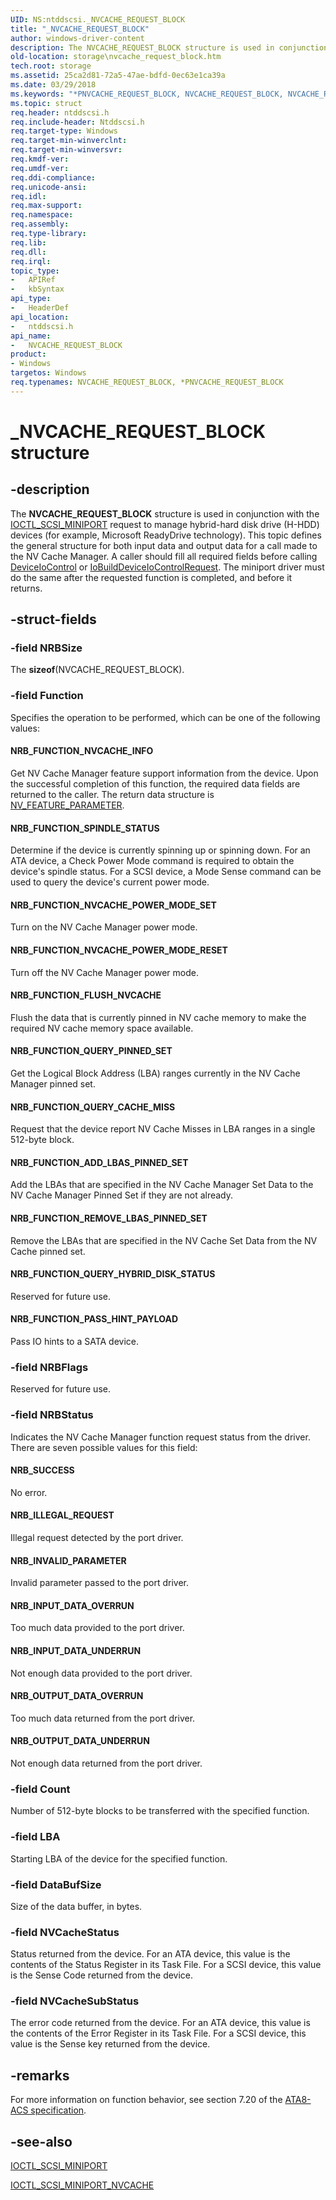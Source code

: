 ```yaml
---
UID: NS:ntddscsi._NVCACHE_REQUEST_BLOCK
title: "_NVCACHE_REQUEST_BLOCK"
author: windows-driver-content
description: The NVCACHE_REQUEST_BLOCK structure is used in conjunction with the IOCTL_SCSI_MINIPORT request to manage hybrid-hard disk drive (H-HDD) devices (for example, Microsoft ReadyDrive technology).
old-location: storage\nvcache_request_block.htm
tech.root: storage
ms.assetid: 25ca2d81-72a5-47ae-bdfd-0ec63e1ca39a
ms.date: 03/29/2018
ms.keywords: "*PNVCACHE_REQUEST_BLOCK, NVCACHE_REQUEST_BLOCK, NVCACHE_REQUEST_BLOCK structure [Storage Devices], PNVCACHE_REQUEST_BLOCK, PNVCACHE_REQUEST_BLOCK structure pointer [Storage Devices], _NVCACHE_REQUEST_BLOCK, ntddscsi/NVCACHE_REQUEST_BLOCK, ntddscsi/PNVCACHE_REQUEST_BLOCK, storage.nvcache_request_block, structs-nvcache_1886905c-1d48-4cc9-b74c-3b52dc65b279.xml"
ms.topic: struct
req.header: ntddscsi.h
req.include-header: Ntddscsi.h
req.target-type: Windows
req.target-min-winverclnt: 
req.target-min-winversvr: 
req.kmdf-ver: 
req.umdf-ver: 
req.ddi-compliance: 
req.unicode-ansi: 
req.idl: 
req.max-support: 
req.namespace: 
req.assembly: 
req.type-library: 
req.lib: 
req.dll: 
req.irql: 
topic_type:
-	APIRef
-	kbSyntax
api_type:
-	HeaderDef
api_location:
-	ntddscsi.h
api_name:
-	NVCACHE_REQUEST_BLOCK
product:
- Windows
targetos: Windows
req.typenames: NVCACHE_REQUEST_BLOCK, *PNVCACHE_REQUEST_BLOCK
---
```


# _NVCACHE_REQUEST_BLOCK structure


## -description


The <b>NVCACHE_REQUEST_BLOCK</b> structure is used in conjunction with the <a href="https://msdn.microsoft.com/library/windows/hardware/ff560512">IOCTL_SCSI_MINIPORT</a> request to manage hybrid-hard disk drive (H-HDD) devices (for example, Microsoft ReadyDrive technology). This topic defines the general structure for both input data and output data for a call made to the NV Cache Manager. A caller should fill all required fields before calling <a href="https://msdn.microsoft.com/1d35c087-6672-4fc6-baa1-a886dd9d3878">DeviceIoControl</a> or <a href="https://msdn.microsoft.com/library/windows/hardware/ff548318">IoBuildDeviceIoControlRequest</a>. The miniport driver must do the same after the requested function is completed, and before it returns.


## -struct-fields




### -field NRBSize

The <b>sizeof</b>(NVCACHE_REQUEST_BLOCK).


### -field Function

Specifies the operation to be performed, which can be one of the following values:





#### NRB_FUNCTION_NVCACHE_INFO

Get NV Cache Manager feature support information from the device. Upon the successful completion of this function, the required data fields are returned to the caller. The return data structure is <a href="https://msdn.microsoft.com/library/windows/hardware/ff563248">NV_FEATURE_PARAMETER</a>.



#### NRB_FUNCTION_SPINDLE_STATUS

Determine if the device is currently spinning up or spinning down. For an ATA device, a Check Power Mode command is required to obtain the device's spindle status. For a SCSI device, a Mode Sense command can be used to query the device's current power mode.



#### NRB_FUNCTION_NVCACHE_POWER_MODE_SET

Turn on the NV Cache Manager power mode.



#### NRB_FUNCTION_NVCACHE_POWER_MODE_RESET

Turn off the NV Cache Manager power mode.



#### NRB_FUNCTION_FLUSH_NVCACHE

Flush the data that is currently pinned in NV cache memory to make the required NV cache memory space available.



#### NRB_FUNCTION_QUERY_PINNED_SET

Get the Logical Block Address (LBA) ranges currently in the NV Cache Manager pinned set.



#### NRB_FUNCTION_QUERY_CACHE_MISS

Request that the device report NV Cache Misses in LBA ranges in a single 512-byte block.



#### NRB_FUNCTION_ADD_LBAS_PINNED_SET

Add the LBAs that are specified in the NV Cache Manager Set Data to the NV Cache Manager Pinned Set if they are not already.



#### NRB_FUNCTION_REMOVE_LBAS_PINNED_SET

Remove the LBAs that are specified in the NV Cache Set Data from the NV Cache pinned set.



#### NRB_FUNCTION_QUERY_HYBRID_DISK_STATUS

Reserved for future use.



#### NRB_FUNCTION_PASS_HINT_PAYLOAD

Pass IO hints to a SATA device.


### -field NRBFlags

Reserved for future use.


### -field NRBStatus

Indicates the NV Cache Manager function request status from the driver. There are seven possible values for this field:





#### NRB_SUCCESS

No error.



#### NRB_ILLEGAL_REQUEST

Illegal request detected by the port driver.



#### NRB_INVALID_PARAMETER

Invalid parameter passed to the port driver.



#### NRB_INPUT_DATA_OVERRUN

Too much data provided to the port driver.



#### NRB_INPUT_DATA_UNDERRUN

Not enough data provided to the port driver.



#### NRB_OUTPUT_DATA_OVERRUN

Too much data returned from the port driver.



#### NRB_OUTPUT_DATA_UNDERRUN

Not enough data returned from the port driver.


### -field Count

Number of 512-byte blocks to be transferred with the specified function.


### -field LBA

Starting LBA of the device for the specified function.


### -field DataBufSize

Size of the data buffer, in bytes.


### -field NVCacheStatus

Status returned from the device. For an ATA device, this value is the contents of the Status Register in its Task File. For a SCSI device, this value is the Sense Code returned from the device.


### -field NVCacheSubStatus

The error code returned from the device. For an ATA device, this value is the contents of the Error Register in its Task File. For a SCSI device, this value is the Sense key returned from the device.


## -remarks



For more information on function behavior, see section 7.20 of the <a href="http://go.microsoft.com/fwlink/p/?linkid=74996">ATA8-ACS specification</a>.




## -see-also




<a href="https://msdn.microsoft.com/library/windows/hardware/ff560512">IOCTL_SCSI_MINIPORT</a>



<a href="https://msdn.microsoft.com/library/windows/hardware/ff560517">IOCTL_SCSI_MINIPORT_NVCACHE</a>
 

 

